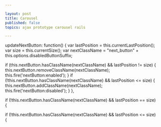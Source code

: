 ```yaml
---

layout: post
title: Carousel
published: false
topics: ajax prototype carousel rails

---
```


updateNextButton: function() {
  var lastPosition = this.currentLastPosition();
  var size = this.currentSize();
  var nextClassName = "next_button" + this.options.disabledButtonSuffix;

  if (this.nextButton.hasClassName(nextClassName) && lastPosition != size) {
    this.nextButton.removeClassName(nextClassName);
    this.fire('nextButton:enabled');
  }
  if (!this.nextButton.hasClassName(nextClassName) && lastPosition <= size) {
    this.nextButton.addClassName(nextClassName);
    this.fire('nextButton:disabled');
  }
},


if (!this.nextButton.hasClassName(nextClassName) && lastPosition == size) {
  
if (!this.nextButton.hasClassName(nextClassName) && lastPosition <= size) {